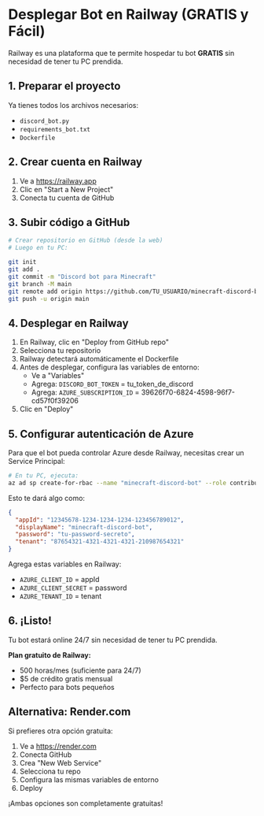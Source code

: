 # Desplegar Bot en Railway (GRATIS y Fácil)

Railway es una plataforma que te permite hospedar tu bot **GRATIS** sin necesidad de tener tu PC prendida.

## 1. Preparar el proyecto

Ya tienes todos los archivos necesarios:
- `discord_bot.py`
- `requirements_bot.txt` 
- `Dockerfile`

## 2. Crear cuenta en Railway

1. Ve a https://railway.app
2. Clic en "Start a New Project"
3. Conecta tu cuenta de GitHub

## 3. Subir código a GitHub

```bash
# Crear repositorio en GitHub (desde la web)
# Luego en tu PC:

git init
git add .
git commit -m "Discord bot para Minecraft"
git branch -M main
git remote add origin https://github.com/TU_USUARIO/minecraft-discord-bot.git
git push -u origin main
```

## 4. Desplegar en Railway

1. En Railway, clic en "Deploy from GitHub repo"
2. Selecciona tu repositorio
3. Railway detectará automáticamente el Dockerfile
4. Antes de desplegar, configura las variables de entorno:
   - Ve a "Variables"
   - Agrega: `DISCORD_BOT_TOKEN` = tu_token_de_discord
   - Agrega: `AZURE_SUBSCRIPTION_ID` = 39626f70-6824-4598-96f7-cd57f0f39206
5. Clic en "Deploy"

## 5. Configurar autenticación de Azure

Para que el bot pueda controlar Azure desde Railway, necesitas crear un Service Principal:

```bash
# En tu PC, ejecuta:
az ad sp create-for-rbac --name "minecraft-discord-bot" --role contributor --scopes /subscriptions/39626f70-6824-4598-96f7-cd57f0f39206/resourceGroups/minecraft-rg
```

Esto te dará algo como:
```json
{
  "appId": "12345678-1234-1234-1234-123456789012",
  "displayName": "minecraft-discord-bot",
  "password": "tu-password-secreto",
  "tenant": "87654321-4321-4321-4321-210987654321"
}
```

Agrega estas variables en Railway:
- `AZURE_CLIENT_ID` = appId
- `AZURE_CLIENT_SECRET` = password  
- `AZURE_TENANT_ID` = tenant

## 6. ¡Listo!

Tu bot estará online 24/7 sin necesidad de tener tu PC prendida.

**Plan gratuito de Railway:**
- 500 horas/mes (suficiente para 24/7)
- $5 de crédito gratis mensual
- Perfecto para bots pequeños

## Alternativa: Render.com

Si prefieres otra opción gratuita:

1. Ve a https://render.com
2. Conecta GitHub
3. Crea "New Web Service"
4. Selecciona tu repo
5. Configura las mismas variables de entorno
6. Deploy

¡Ambas opciones son completamente gratuitas!